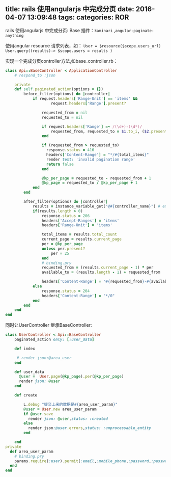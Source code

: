 title: rails 使用angularjs 中完成分页
date: 2016-04-07 13:09:48
tags:
categories: ROR
---
rails 使用angularjs 中完成分页:
Base 插件：`kaminari` ,`angular-paginate-anything`
><bgf-pagination collection="users" url="users_url" per-page="50"></bgf-pagination>

使用angular resource 请求列表，如：
`
      User = $resource($scope.users_url)
      User.query((results)->
          $scope.users = results
        )
`

实现一个完成分页controller方法,如base_controller.rb：

```ruby
class Api::BaseController < ApplicationController
    # respond_to :json

    private
    def self.paginated_action(options = {})
        before_filter(options) do |controller|
            if request.headers['Range-Unit'] == 'items' &&
                    request.headers['Range'].present?

                requested_from = nil
                requested_to = nil

                if request.headers['Range'] =~ /(\d+)-(\d*)/
                    requested_from, requested_to = $1.to_i, ($2.present? ? $2.to_i : Float::INFINITY)
                end

                if (requested_from > requested_to)
                  response.status = 416
                  headers['Content-Range'] = "*/#{total_items}"
                  render text: 'invalid pagination range'
                  return false
                end

                @kp_per_page = requested_to - requested_from + 1
                @kp_page = requested_to / @kp_per_page + 1
            end
        end

        after_filter(options) do |controller|
            results = instance_variable_get("@#{controller_name}") # ex @users
            if(results.length > 0)
                response.status = 206
                headers['Accept-Ranges'] = 'items'
                headers['Range-Unit'] = 'items'

                total_items = results.total_count
                current_page = results.current_page
                per = @kp_per_page
                unless per.present?
                    per = 25
                end
                # binding.pry
                requested_from = (results.current_page - 1) * per
                available_to = (results.length - 1) + requested_from

                headers['Content-Range'] = "#{requested_from}-#{available_to}/#{total_items < Float::INFINITY ? total_items : '*'}"
            else
                response.status = 204
                headers['Content-Range'] = "*/0"
            end
        end
    end
end

```

同时让UserController 继承BaseController:

```ruby
class UserController < Api::BaseController
    paginated_action only: [:user_data]

    def index

     # render json:@area_user
    end

    def user_data
      @user =  User.page(@kp_page).per(@kp_per_page)
      render json: @user
    end

    def create

        L.debug "提交上来的数据是#{area_user_param}"
        @user = User.new area_user_param
        if @user.save
          render json: @user,status: :created
        else
          render json:@user.errors,status: :unprocessable_entity
        end

    end
private
  def area_user_param
    # binding.pry
    params.require(:user).permit(:email,:mobile_phone,:password,:password_confirmation,:truename,:card_number) rescue nil
  end
end

```


